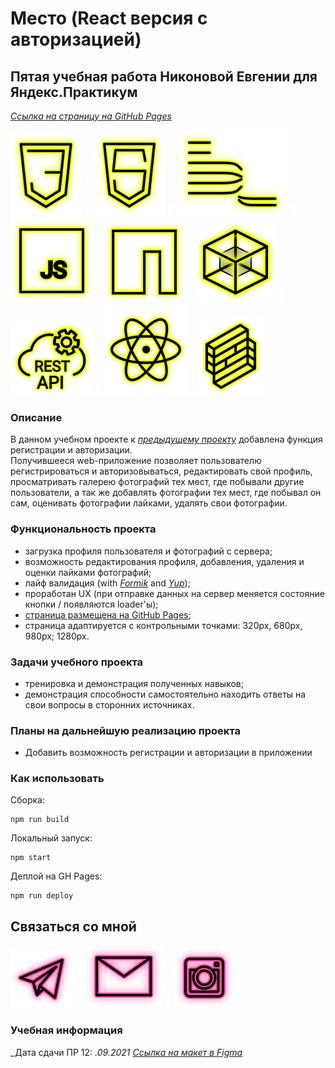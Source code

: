# Место (React версия с авторизацией)

## Пятая учебная работа Никоновой Евгении для Яндекс.Практикум
_[Ссылка на страницу на GitHub Pages](https://beagle-elgaeb.github.io/mesto-react-auth/)_

<p>
  <a href="https://developer.mozilla.org/ru/docs/Web/CSS"><img src="readme/icon-css3.svg" alt="CSS3"></a>
  <img src="readme/icon-whitespace-5px.svg"/>
  <a href="https://developer.mozilla.org/ru/docs/Glossary/HTML5"><img src="readme/icon-html5.svg" alt="HTML5"></a>
  <img src="readme/icon-whitespace-5px.svg"/>
  <a href="https://ru.bem.info/"><img src="readme/icon-bem.svg" alt="БЭМ"></a>
  <img src="readme/icon-whitespace-5px.svg"/>
  <a href="https://developer.mozilla.org/ru/docs/Web/JavaScript"><img src="readme/icon-js.svg" alt="JS"></a>
  <img src="readme/icon-whitespace-5px.svg"/>
  <a href="https://npmjs.com/"><img src="readme/icon-npm.svg" alt="NPM"></a>
  <img src="readme/icon-whitespace-5px.svg"/>
  <a href="https://webpack.js.org/"><img src="readme/icon-webpack.svg" alt="WebPack"></a>
  <img src="readme/icon-whitespace-5px.svg"/>
  <a href="https://ru.wikipedia.org/wiki/REST"><img src="readme/icon-api.svg" alt="REST API"></a>
  <img src="readme/icon-whitespace-5px.svg"/>
  <a href="https://ru.reactjs.org/"><img src="readme/icon-react.svg" alt="React"></a>
  <img src="readme/icon-whitespace-5px.svg"/>
  <a href="https://formik.org/"><img src="readme/icon-formik.svg" alt="Formik"></a>
</p>

### Описание
В данном учебном проекте к _[предыдущему проекту](https://github.com/beagle-elgaeb/mesto-react)_ добавлена функция регистрации и авторизации.  
Получившееся web-приложение позволяет пользователю регистрироваться и авторизовываться, редактировать свой профиль, просматривать галерею фотографий тех мест, где побывали другие пользователи, а так же добавлять фотографии тех мест, где побывал он сам, оценивать фотографии лайками, удалять свои фотографии.  

### Функциональность проекта
* загрузка профиля пользователя и фотографий с сервера;
* возможность редактирования профиля, добавления, удаления и оценки лайками фотографий;
* лайф валидация (with _[Formik](https://formik.org/)_ and _[Yup](https://github.com/jquense/yup)_);
* проработан UX (при отправке данных на сервер меняется состояние кнопки / появляются loader'ы);
* [страница размещена на GitHub Pages](https://beagle-elgaeb.github.io/mesto-react-auth/);
* страница адаптируется с контрольными точками: 320px, 680px, 980px; 1280px.

### Задачи учебного проекта
* тренировка и демонстрация полученных навыков;
* демонстрация способности самостоятельно находить ответы на свои вопросы в сторонних источниках.

### Планы на дальнейшую реализацию проекта
* Добавить возможность регистрации и авторизации в приложении

### Как использовать
Сборка:
```
npm run build
```
Локальный запуск:
```
npm start
```
Деплой на GH Pages:
```
npm run deploy
```

## Связаться со мной
<p>
  <a href="https://t.me/evgevgevge"><img src="readme/icon-tg.svg" alt="Telegram"></a>
    <img src="readme/icon-whitespace-5px.svg"/>
  <a href="mailto:beagle-elgaeb@ya.ru"><img src="readme/icon-mail.svg" alt="Mail"></a>
    <img src="readme/icon-whitespace-5px.svg"/>
  <a href="https://www.instagram.com/evg._.su/"><img src="readme/icon-inst.svg" alt="Instagram"></a>
</p>

### Учебная информация
_Дата сдачи ПР 12: __.09.2021_ [Ссылка на макет в Figma](https://www.figma.com/file/5H3gsn5lIGPwzBPby9jAOo/JavaScript.-Sprint-12)_
